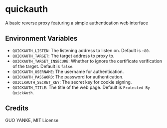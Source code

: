 # quickauth

A basic reverse proxy featuring a simple authentication web interface

## Environment Variables

- `QUICKAUTH_LISTEN`: The listening address to listen on. Default is `:80`.
- `QUICKAUTH_TARGET`: The target address to proxy to.
- `QUICKAUTH_TARGET_INSECURE`: Whether to ignore the certificate verification of the target. Default is `false`.
- `QUICKAUTH_USERNAME`: The username for authentication.
- `QUICKAUTH_PASSWORD`: The password for authentication.
- `QUICLKAUTH_SECRET_KEY`: The secret key for cookie signing.
- `QUICKAUTH_TITLE`: The title of the web page. Default is `Protected By QuickAuth`.

## Credits

GUO YANKE, MIT License
